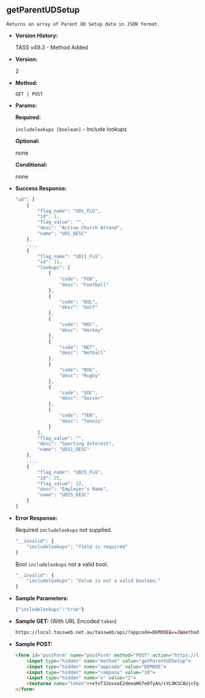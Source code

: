 **getParentUDSetup**
----
	Returns an array of Parent UD Setup data in JSON format.
	
* **Version History:**

	TASS v49.3 - Method Added

* **Version:**

	2

* **Method:**

	`GET | POST`
  
* **Params:**

   **Required:**
 
	`includelookups [boolean]` - Include lookups                    

   **Optional:**

	none

   **Conditional:**

	none

* **Success Response:**

    ```javascript
    "ud": [
		{
			"flag_name": "UD1_FLG",
			"id": 1,
			"flag_value": "",
			"desc": "Active Church Attend",
			"name": "UD1_DESC"
		},
		...,
		{
			"flag_name": "UD11_FLG",
			"id": 11,
			"lookups": [
				{
					"code": "FOO",
					"desc": "Football"
				},
				{
					"code": "GOL",
					"desc": "Golf"
				},
				{
					"code": "HOC",
					"desc": "Hockey"
				},
				{
					"code": "NET",
					"desc": "Netball"
				},
				{
					"code": "RUG",
					"desc": "Rugby"
				},
				{
					"code": "SOC",
					"desc": "Soccer"
				},
				{
					"code": "TEN",
					"desc": "Tennis"
				}
			],
			"flag_value": "",
			"desc": "Sporting Interest",
			"name": "UD11_DESC"
		},
		...,
		{
			"flag_name": "UD25_FLG",
			"id": 25,
			"flag_value": 22,
			"desc": "Employer's Name",
			"name": "UD25_DESC"
		}
	]
    ```
 
* **Error Response:**

    Required `includelookups` not supplied.
	```javascript
	"__invalid": {
		"includelookups": "field is required"
	}
	```
	
	Bool `includelookups` not a valid bool.
	```javascript
	"__invalid": {
		"includelookups": "Value is not a valid boolean."
	}
	```
    
* **Sample Parameters:**

	```javascript
	{"includelookups":"true"}
	```

* **Sample GET:** (With URL Encoded `token`)

	```HTML
	https://local.tassweb.net.au/tassweb/api/?appcode=DEMOOE&v=2&method=GetParentUDSetup&token=%2BxYxT3JovxoE2deoaH6feDfyAn%2FcVL0KSCAUjcFpnXM%3D&company=10
	```
  
* **Sample POST:**

	```HTML
	<form id="postForm" name="postForm" method="POST" action="https://local.tassweb.net.au/tassweb/api/">
		<input type="hidden" name="method" value="getParentUDSetup">
		<input type="hidden" name="appcode" value="DEMOOE">
		<input type="hidden" name="company" value="10">
		<input type="hidden" name="v" value="2">
		<textarea name="token">+xYxT3JovxoE2deoaH6feDfyAn/cVL0KSCAUjcFpnXM=</textarea>
	</form>
	```